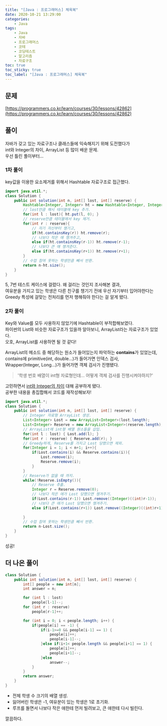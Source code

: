 ```yaml
---
title: "[Java : 프로그래머스] 체육복"
date: 2020-10-21 13:29:00
categories:
    - Java
tags:
    - Java
    - 자바
    - 프로그래머스
    - 코테
    - 코딩테스트
    - 알고리즘
    - 자료구조
toc: true
toc_sticky: true
toc_label: "[Java : 프로그래머스] 체육복"
---
```

## 문제
[https://programmers.co.kr/learn/courses/30/lessons/42862](https://programmers.co.kr/learn/courses/30/lessons/42862)

## 풀이
자바가 갖고 있는 자료구조나 클래스들에 익숙해지기 위해 도전했다가  
int와 Integer의 차이, ArrayList 등 많이 배운 문제.  
우선 틀린 풀이부터...  

### 1차 풀이
key값을 이용한 요소제거를 위해서 Hashtable 자료구조로 접근했다.

```java
import java.util.*;
class Solution {
    public int solution(int n, int[] lost, int[] reserve) {
        Hashtable<Integer, Integer> ht = new Hashtable<Integer, Integer>();
        // lost만큼 해시 테이블에 key 추가.
        for(int l : lost){ ht.put(l, 0); }
        // reserve만큼 테이블에서 key 제거.
        for(int r : reserve){
            // 자기 자신부터 챙기고,
            if(ht.containsKey(r)) ht.remove(r);
            // 나보다 작은 애 챙겨주고,
            else if(ht.containsKey(r-1)) ht.remove(r-1);
            // 나보다 큰 애 챙겨준다.
            else if(ht.containsKey(r+1)) ht.remove(r+1);
        }
        // 수업 참여 못하는 학생만큼 빼서 반환.
        return n-ht.size();
    }
}
```
5, 7번 테스트 케이스에 걸렸다. 왜 걸리는 것인지 조사해본 결과,  
여유분을 가지고 있는 학생은 다른 친구를 챙기기 전에 우선 자기부터 입어야한다는  
Greedy 특성에 걸맞는 전처리를 먼저 행해줘야 한다는 걸 알게 됐다.

### 2차 풀이
Key와 Value를 모두 사용하지 않았기에 Hashtable이 부적합해보였다.  
파이썬의 List와 비슷한 자료구조가 있을까 알아보니, ArrayList라는 자료구조가 있었다.  
오호, ArrayList를 사용하면 될 것 같다!
  
ArrayList의 메소드 중 해당하는 원소가 들어있는지 파악하는 **contains**가 있었는데,  
contains에 primitive(int, double...)가 들어가면 인덱스 검사,  
Wrapper(Integer, Long...)가 들어가면 객체 검사가 진행됐다.  

> '학생 번호 배열이 int형 자료형인데... 어떻게 객체 검사를 진행시켜야하지?'  

고민하면서 [int와 Integer의 차이](https://includestdio.tistory.com/1) 대해 공부하게 됐다.  
공부한 내용을 총집합해서 코드를 재작성해보자!

```java
import java.util.*;
class Solution {
    public int solution(int n, int[] lost, int[] reserve) {
        // Integer 자료형 ArrayList 생성.
        List<Integer> Lost = new ArrayList<Integer>(lost.length);
        List<Integer> Reserve = new ArrayList<Integer>(reserve.length);
        // ArrayList에 int형 배열 원소들을 삽입.
        for(int l : lost) { Lost.add(l); }
        for(int r : reserve) { Reserve.add(r); }
        // Greedy하게, Reserve를 가지고 Lost 당했으면 제외.
        for(Integer i = 1; i < n+1; i++){
            if(Lost.contains(i) && Reserve.contains(i)){
                Lost.remove(i);
                Reserve.remove(i);
            }
        }
        // Reserve가 없을 때 까지.
        while(!Reserve.isEmpty()){
            // Reserve 추출.
            Integer r = Reserve.remove(0);
            // 나보다 작은 애가 Lost 당했으면 챙겨주기.
            if(Lost.contains(r-1)) Lost.remove((Integer)((int)r-1));
            // 나보다 큰 애가 Lost 당했으면 챙겨주기.
            else if(Lost.contains(r+1)) Lost.remove((Integer)((int)r+1));
            
        }
        // 수업 참여 못하는 학생만큼 빼서 반환.
        return n-Lost.size();
    }
}
```
성공!

## 더 나은 풀이
```java
class Solution {
    public int solution(int n, int[] lost, int[] reserve) {
        int[] people = new int[n];
        int answer = n;

        for (int l : lost) 
            people[l-1]--;
        for (int r : reserve) 
            people[r-1]++;

        for (int i = 0; i < people.length; i++) {
            if(people[i] == -1) {
                if(i-1>=0 && people[i-1] == 1) {
                    people[i]++;
                    people[i-1]--;
                }else if(i+1< people.length && people[i+1] == 1) {
                    people[i]++;
                    people[i+1]--;
                }else 
                    answer--;
            }
        }
        return answer;
    }
}
```
- 전체 학생 수 크기의 배열 생성.
- 잃어버린 학생은 -1, 여유분이 있는 학생은 1로 초기화.  
- 루프를 돌면서 나보다 작은 애한테 먼저 빌려보고, 큰 애한테 다시 빌린다.  

깔끔하다.